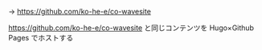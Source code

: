 → https://github.com/ko-he-e/co-wavesite

https://github.com/ko-he-e/co-wavesite と同じコンテンツを Hugo×Github Pages でホストする

